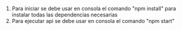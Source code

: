 1. Para iniciar se debe usar en consola el comando "npm install" para instalar todas las dependencias necesarias
2.  Para ejecutar api se debe usar en consola el comando "npm start"